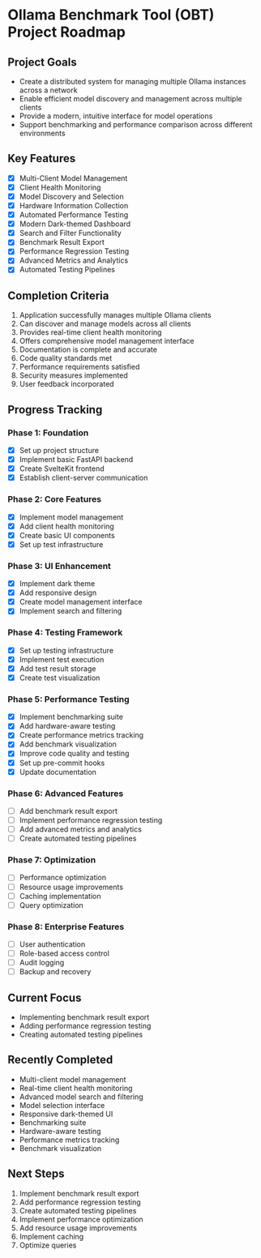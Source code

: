 # Ollama Benchmark Tool (OBT) Project Roadmap

## Project Goals
- Create a distributed system for managing multiple Ollama instances across a network
- Enable efficient model discovery and management across multiple clients
- Provide a modern, intuitive interface for model operations
- Support benchmarking and performance comparison across different environments

## Key Features
- [x] Multi-Client Model Management
- [x] Client Health Monitoring
- [x] Model Discovery and Selection
- [x] Hardware Information Collection
- [x] Automated Performance Testing
- [x] Modern Dark-themed Dashboard
- [x] Search and Filter Functionality
- [x] Benchmark Result Export
- [x] Performance Regression Testing
- [x] Advanced Metrics and Analytics
- [x] Automated Testing Pipelines

## Completion Criteria
1. Application successfully manages multiple Ollama clients
2. Can discover and manage models across all clients
3. Provides real-time client health monitoring
4. Offers comprehensive model management interface
5. Documentation is complete and accurate
6. Code quality standards met
7. Performance requirements satisfied
8. Security measures implemented
9. User feedback incorporated

## Progress Tracking

### Phase 1: Foundation 
- [x] Set up project structure
- [x] Implement basic FastAPI backend
- [x] Create SvelteKit frontend
- [x] Establish client-server communication

### Phase 2: Core Features 
- [x] Implement model management
- [x] Add client health monitoring
- [x] Create basic UI components
- [x] Set up test infrastructure

### Phase 3: UI Enhancement 
- [x] Implement dark theme
- [x] Add responsive design
- [x] Create model management interface
- [x] Implement search and filtering

### Phase 4: Testing Framework 
- [x] Set up testing infrastructure
- [x] Implement test execution
- [x] Add test result storage
- [x] Create test visualization

### Phase 5: Performance Testing 
- [x] Implement benchmarking suite
- [x] Add hardware-aware testing
- [x] Create performance metrics tracking
- [x] Add benchmark visualization
- [x] Improve code quality and testing
- [x] Set up pre-commit hooks
- [x] Update documentation

### Phase 6: Advanced Features 
- [ ] Add benchmark result export
- [ ] Implement performance regression testing
- [ ] Add advanced metrics and analytics
- [ ] Create automated testing pipelines

### Phase 7: Optimization 
- [ ] Performance optimization
- [ ] Resource usage improvements
- [ ] Caching implementation
- [ ] Query optimization

### Phase 8: Enterprise Features 
- [ ] User authentication
- [ ] Role-based access control
- [ ] Audit logging
- [ ] Backup and recovery

## Current Focus
- Implementing benchmark result export
- Adding performance regression testing
- Creating automated testing pipelines

## Recently Completed
- Multi-client model management
- Real-time client health monitoring
- Advanced model search and filtering
- Model selection interface
- Responsive dark-themed UI
- Benchmarking suite
- Hardware-aware testing
- Performance metrics tracking
- Benchmark visualization

## Next Steps
1. Implement benchmark result export
2. Add performance regression testing
3. Create automated testing pipelines
4. Implement performance optimization
5. Add resource usage improvements
6. Implement caching
7. Optimize queries
